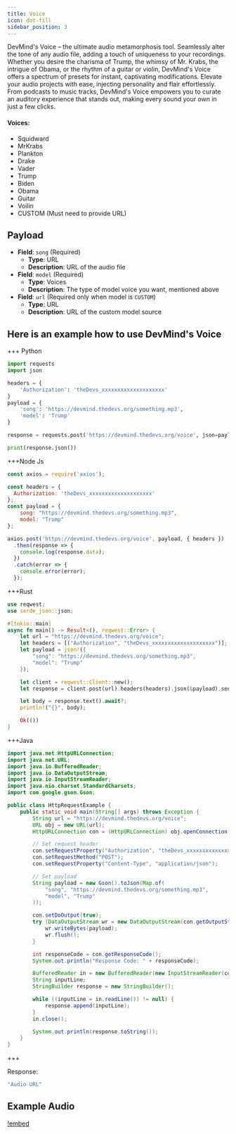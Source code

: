 ```yaml
---
title: Voice
icon: dot-fill
sidebar_position: 3
---
```


DevMind's Voice – the ultimate audio metamorphosis tool. Seamlessly alter the tone of any audio file, adding a touch of uniqueness to your recordings. Whether you desire the charisma of Trump, the whimsy of Mr. Krabs, the intrigue of Obama, or the rhythm of a guitar or violin, DevMind's Voice offers a spectrum of presets for instant, captivating modifications. Elevate your audio projects with ease, injecting personality and flair effortlessly. From podcasts to music tracks, DevMind's Voice empowers you to curate an auditory experience that stands out, making every sound your own in just a few clicks.

#### Voices:
- Squidward
- MrKrabs
- Plankton
- Drake
- Vader
- Trump
- Biden
- Obama
- Guitar
- Voilin
- CUSTOM (Must need to provide URL)

## Payload
- **Field**: `song` (Required)
  - **Type**: URL
  - **Description**: URL of the audio file
- **Field**: `model` (Required)
  - **Type**: Voices
  - **Description**: The type of model voice you want, mentioned above
- **Field**: `url` (Required only when model is `CUSTOM`)
  - **Type**: URL
  - **Description**: URL of the custom model source

## Here is an example how to use DevMind's Voice
+++ Python
```python
import requests
import json

headers = {
    'Authorization': 'theDevs_xxxxxxxxxxxxxxxxxxxx'
}
payload = {
    'song': 'https://devmind.thedevs.org/something.mp3',
    'model': 'Trump'
}

response = requests.post('https://devmind.thedevs.org/voice', json=payload, headers=headers)

print(response.json())
```
+++Node Js
```js
const axios = require('axios');

const headers = {
  Authorization: 'theDevs_xxxxxxxxxxxxxxxxxxxx'
};
const payload = {
    song: "https://devmind.thedevs.org/something.mp3",
    model: "Trump"
};

axios.post('https://devmind.thedevs.org/voice', payload, { headers })
  .then(response => {
    console.log(response.data);
  })
  .catch(error => {
    console.error(error);
  });
```
+++Rust
```rust
use reqwest;
use serde_json::json;

#[tokio::main]
async fn main() -> Result<(), reqwest::Error> {
    let url = "https://devmind.thedevs.org/voice";
    let headers = [("Authorization", "theDevs_xxxxxxxxxxxxxxxxxxxx")];
    let payload = json!({
        "song": "https://devmind.thedevs.org/something.mp3",
        "model": "Trump"
    });

    let client = reqwest::Client::new();
    let response = client.post(url).headers(headers).json(&payload).send().await?;

    let body = response.text().await?;
    println!("{}", body);

    Ok(())
}
```
+++Java
```java
import java.net.HttpURLConnection;
import java.net.URL;
import java.io.BufferedReader;
import java.io.DataOutputStream;
import java.io.InputStreamReader;
import java.nio.charset.StandardCharsets;
import com.google.gson.Gson;

public class HttpRequestExample {
    public static void main(String[] args) throws Exception {
        String url = "https://devmind.thedevs.org/voice";
        URL obj = new URL(url);
        HttpURLConnection con = (HttpURLConnection) obj.openConnection();

        // Set request header
        con.setRequestProperty("Authorization", "theDevs_xxxxxxxxxxxxxxxxxxxx");
        con.setRequestMethod("POST");
        con.setRequestProperty("Content-Type", "application/json");

        // Set payload
        String payload = new Gson().toJson(Map.of(
            "song", "https://devmind.thedevs.org/something.mp3",
            "model", "Trump"
        ));

        con.setDoOutput(true);
        try (DataOutputStream wr = new DataOutputStream(con.getOutputStream())) {
            wr.writeBytes(payload);
            wr.flush();
        }

        int responseCode = con.getResponseCode();
        System.out.println("Response Code: " + responseCode);

        BufferedReader in = new BufferedReader(new InputStreamReader(con.getInputStream()));
        String inputLine;
        StringBuilder response = new StringBuilder();

        while ((inputLine = in.readLine()) != null) {
            response.append(inputLine);
        }
        in.close();

        System.out.println(response.toString());
    }
}
```
+++

Response:
```js
"Audio URL"
```

## Example Audio
[!embed](/Public/img/voice.mp3)
